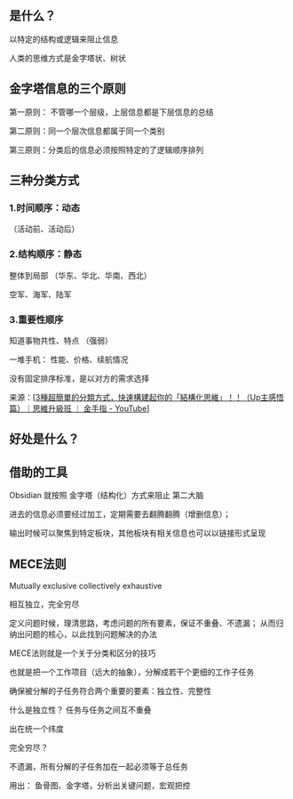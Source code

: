 ## 是什么？


以特定的结构或逻辑来阻止信息

人类的思维方式是金字塔状、树状


## 金字塔信息的三个原则


第一原则： 不管哪一个层级，上层信息都是下层信息的总结

第二原则：同一个层次信息都属于同一个类别

第三原则：分类后的信息必须按照特定的了逻辑顺序排列


## 三种分类方式

### 1.时间顺序：动态

（活动前、活动后）

### 2.结构顺序：静态

整体到局部 （华东、华北、华南、西北）

空军、海军、陆军

### 3.重要性顺序

知道事物共性、特点 （强弱）

一堆手机： 性能、价格、续航情况

没有固定排序标准，是以对方的需求选择

来源：[[3種超簡單的分類方式，快速構建起你的「結構化思維」！！（Up主感悟篇）｜思維升級班 ｜ 金手指 - YouTube](https://www.youtube.com/watch?v=Plo74mS2wno)]




## 好处是什么？

## 借助的工具
Obsidian 就按照 金字塔（结构化）方式来阻止 第二大脑

  

进去的信息必须要经过加工，定期需要去翻腾翻腾（增删信息）；

  

输出时候可以聚焦到特定板块，其他板块有相关信息也可以以链接形式呈现


## MECE法则

Mutually exclusive collectively exhaustive

相互独立，完全穷尽


定义问题时候，理清思路，考虑问题的所有要素，保证不重叠、不遗漏；
从而归纳出问题的核心，以此找到问题解决的办法



MECE法则就是一个关于分类和区分的技巧

也就是把一个工作项目（远大的抽象），分解成若干个更细的工作子任务

确保被分解的子任务符合两个重要的要素：独立性、完整性



什么是独立性？
任务与任务之间互不重叠

出在统一个纬度


完全穷尽？

不遗漏，所有分解的子任务加在一起必须等于总任务


用出：
鱼骨图、金字塔，分析出关键问题，宏观把控